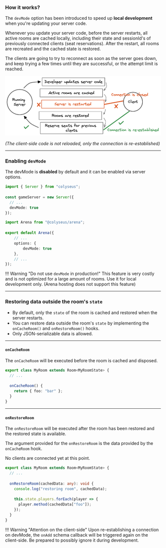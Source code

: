 ### How it works?

The `devMode` option has been introduced to speed up **local development** when you're updating your server code.

Whenever you update your server code, before the server restarts, all active rooms are cached locally, including their state and sessionId's of previously connected clients (seat reservations). After the restart, all rooms are recreated and the cached state is restored.

The clients are going to try to reconnect as soon as the server goes down, and keep trying a few times until they are successful, or the attempt limit is reached.

![devMode flow](devmode_flow.png)

_(The client-side code is not reloaded, only the connection is re-established)_

---

### Enabling `devMode`

The devMode is **disabled** by default and it can be enabled via server options.

```typescript fct_label="Self-hosted"
import { Server } from "colyseus";

const gameServer = new Server({
  // ...
  devMode: true
});
```

```typescript fct_label="arena.config.ts"
import Arena from "@colyseus/arena";

export default Arena({
    // ...
    options: {
        devMode: true
    },
    // ...
});
```

!!! Warning "Do not use `devMode` in production!"
    This feature is very costly and is not optimized for a large amount of rooms. Use it for local development only. (Arena hosting does not support this feature)

---

### Restoring data outside the room's `state`

- By default, only the `state` of the room is cached and restored when the server restarts.
- You can restore data outside the room's `state` by implementing the `onCacheRoom()` and `onRestoreRoom()` hooks.
- Only JSON-serializable data is allowed.

---

#### `onCacheRoom`

The `onCacheRoom` will be executed before the room is cached and disposed.

```typescript fct_label="JavaScript"
export class MyRoom extends Room<MyRoomState> {
  // ...

  onCacheRoom() {
    return { foo: "bar" };
  }
}
```

---

#### `onRestoreRoom`

The `onRestoreRoom` will be executed after the room has been restored and the restored state is available.

The argument provided for the `onRestoreRoom` is the data provided by the `onCacheRoom` hook.

No clients are connected yet at this point.

```typescript fct_label="JavaScript"
export class MyRoom extends Room<MyRoomState> {
  // ...

  onRestoreRoom(cachedData: any): void {
    console.log("restoring room", cachedData);

    this.state.players.forEach(player => {
      player.method(cachedData["foo"]);
    });
  }
}
```

!!! Warning "Attention on the client-side"
    Upon re-establishing a connection on devMode, the `onAdd` schema callback will be triggered again on the client-side.
    Be prepared to possibly ignore it during development.
